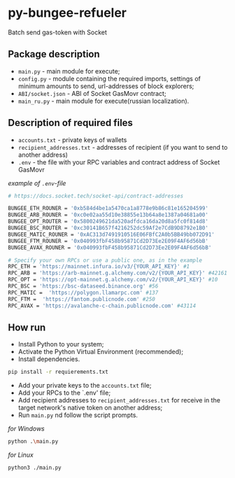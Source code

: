 # py-bungee-refueler

Batch send gas-token  with Socket

## Package description

- `main.py` - main module for execute;
- `config.py` - module containing the required imports, settings of minimum amounts to send, url-addresses of block explorers;
- `ABI/socket.json` - ABI of Socket GasMovr contract;
- `main_ru.py` - main module for execute(russian localization).

## Description of required files

- `accounts.txt` - private keys of wallets
- `recipient_addresses.txt` - addresses of recipient (if you want to send to another address)
- `.env` - the file with your RPC variables and contract address of Socket GasMovr

_example of `.env`-file_

```sh
# https://docs.socket.tech/socket-api/contract-addresses

BUNGEE_ETH_ROUNER = '0xb584d4be1a5470ca1a8778e9b86c81e165204599'
BUNGEE_ARB_ROUNER = '0xc0e02aa55d10e38855e13b64a8e1387a04681a00'
BUNGEE_OPT_ROUTER = '0x5800249621da520adfdca16da20d8a5fc0f814d8'
BUNGEE_BSC_ROUTER = '0xc30141B657f4216252dc59Af2e7CdB9D8792e1B0'
BUNGEE_MATIC_ROUNER = '0xAC313d7491910516E06FBfC2A0b5BB49bb072D91'
BUNGEE_FTM_ROUNER = '0x040993fbF458b95871Cd2D73Ee2E09F4AF6d56bB'
BUNGEE_AVAX_ROUNER = '0x040993fbF458b95871Cd2D73Ee2E09F4AF6d56bB'

# Specify your own RPCs or use a public one, as in the example
RPC_ETH = 'https://mainnet.infura.io/v3/{YOUR_API_KEY}' #1
RPC_ARB = 'https://arb-mainnet.g.alchemy.com/v2/{YOUR_API_KEY}' #42161
RPC_OPT = 'https://opt-mainnet.g.alchemy.com/v2/{YOUR_API_KEY}' #10
RPC_BSC = 'https://bsc-dataseed.binance.org' #56
RPC_MATIC =  'https://polygon.llamarpc.com' #137
RPC_FTM =  'https://fantom.publicnode.com' #250
RPC_AVAX = 'https://avalanche-c-chain.publicnode.com' #43114
```

## How run

- Install Python to your system;
- Activate the Python Virtual Environment (recommended);
- Install dependencies.

```sh
pip install -r requierements.txt
```

- Add your private keys to the `accounts.txt` file;
- Add your RPCs to the `.env' file;
- Add recipient addresses to `recipient_addresses.txt` for receive in the target network's native token on another address;<br/>
- Run `main.py` nd follow the script prompts.

_for Windows_

```sh
python .\main.py
```

_for Linux_

```sh
python3 ./main.py
```
